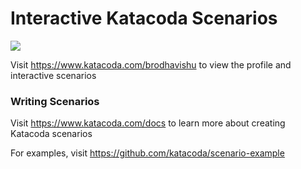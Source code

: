 # Interactive Katacoda Scenarios

[![](http://shields.katacoda.com/katacoda/brodhavishu/count.svg)](https://www.katacoda.com/brodhavishu "Get your profile on Katacoda.com")

Visit https://www.katacoda.com/brodhavishu to view the profile and interactive scenarios

### Writing Scenarios
Visit https://www.katacoda.com/docs to learn more about creating Katacoda scenarios

For examples, visit https://github.com/katacoda/scenario-example
